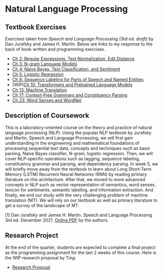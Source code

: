 # Natural Language Processing

## Textbook Exercises
Exercises taken from *Speech and Language Processing (3rd ed. draft)* by Dan Jurafsky and James H. Martin. Below are links to my response to the back of book written and programming exercises.

* [Ch 2: Regular Expressions, Text Normalization, Edit Distance](https://github.com/FifthEpoch/NLP/tree/master/WK01/CH02)
* [Ch 3: N-gram Language Models](https://github.com/FifthEpoch/NLP/tree/master/WK01/CH03)
* [Ch 4: Naive Bayes, Text Classification, and Sentiment](https://github.com/FifthEpoch/NLP/tree/master/WK02/CH04)
* [Ch 5: Logistic Regression](https://github.com/FifthEpoch/NLP/tree/master/WK02/CH05)
* [Ch 8: Sequence Labeling for Parts of Speech and Named Entities](https://github.com/FifthEpoch/NLP/tree/master/WK03/CH08)
* (WIP)[Ch 10: Transformers and Pretrained Language Models](https://github.com/FifthEpoch/NLP/tree/master/WK04/CH10)
* [Ch 13: Machine Translation](https://github.com/FifthEpoch/NLP/tree/master/WK04/CH13)
* [Ch 17: Context-Free Grammars and Constituency Parsing](https://github.com/FifthEpoch/NLP/tree/master/WK05/CH17)
* [Ch 23: Word Senses and WordNet](https://github.com/FifthEpoch/NLP/tree/master/WK06/CH23)

## Description of Coursework
This is a laboratory-oriented course on the theory and practice of natural language processing (NLP). Using the popular NLP textbook by Jurafsky and Martin, Speech and Language Processing, we will first gain understanding in the engineering and mathematical foundations of processing sequential text data, concepts and techniques such as basic parsing, Naive Bayes classifier, N-gram, logistic regression. Then, we will cover NLP-specific operations such as tagging, sequence labeling, constituency grammar and parsing, and dependency parsing. In week 5, we will briefly move away from the textbook to learn about Long Short-Term Memory (LSTM) Recurrent Neural Networks (RNN) by reading primary literature on this architecture. After that, we moved to more advanced concepts in NLP such as vector representation of semantics, word senses, lexicon for sentiments, semantic labeling, and information extraction. And finally, we end our study with the very challenging problem of machine translation (MT). We will rely on our textbook as well as primary literature to get a survey of the landscape of MT.

[1] Dan Jurafsky and James H. Martin. Speech and Language Processing 3rd ed. December 2021. [Online PDF](https://web.stanford.edu/~jurafsky/slp3/ed3book_jan122022.pdf) by the authors.

## Research Project
At the end of the quarter, students are expected to complete a final project as the programming assignment for the last 2 weeks of this course. Here is the WIP research proposal by Ting:
* [Research Proposal](https://github.com/FifthEpoch/NLP/tree/master/WK08)
